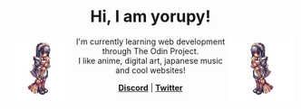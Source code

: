 <div align="center">
<h1>Hi, I am yorupy!</h1>
<img src="./ezgif-3c4c37974c3c8c.gif" align="right" alt="Alice monster from Ragnarok Online" width="113px" height="115px">
<img src="./output-onlinegiftools.gif" align="left" alt="Alice monster from Ragnarok Online" width="113px" height="115px">
<p align="center">I'm currently learning web development through The Odin Project.<br> I like anime, digital art, japanese music and cool websites!</p>
<strong><a href="https://discordapp.com/users/1339300757509373954">Discord</a></strong> |
<strong><a href="https://x.com/yorupy_">Twitter</a></strong>
</div>
